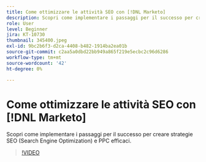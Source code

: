 ```yaml
---
title: Come ottimizzare le attività SEO con [!DNL Marketo]
description: Scopri come implementare i passaggi per il successo per creare strategie SEO (Search Engine Optimization) e PPC efficaci.
role: User
level: Beginner
jira: KT-10730
thumbnail: 345400.jpeg
exl-id: 9bc2b6f3-d2ca-4408-b482-1914ba2ea01b
source-git-commit: c2aa5a0dbd22bb949a865f219e5ecbc2c96d6286
workflow-type: tm+mt
source-wordcount: '42'
ht-degree: 0%

---
```


# Come ottimizzare le attività SEO con [!DNL Marketo]

Scopri come implementare i passaggi per il successo per creare strategie SEO (Search Engine Optimization) e PPC efficaci.

>[!VIDEO](https://video.tv.adobe.com/v/345400/?quality=12&learn=on)
